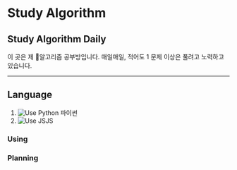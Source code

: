 # Study Algorithm
## Study Algorithm Daily

이 곳은 제 :game_die:알고리즘 공부방입니다.
매일매일, 적어도 1 문제 이상은 풀려고 노력하고 있습니다.

---
## Language
1. <img src="https://img.shields.io/badge/-Python-4B8BBE?logo=python&logoColor=FFD43B" alt="Use Python"> 파이썬
2. <img src="https://img.shields.io/badge/-JS-F0DB4F?logo=js&logoColor=323330" alt="Use JS">JS
### Using

### Planning
